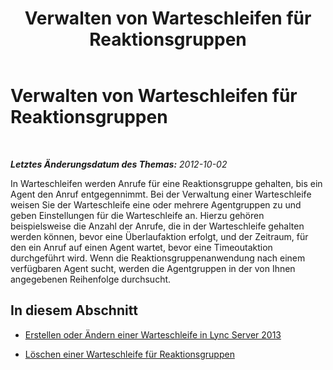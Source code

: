 ﻿---
title: Verwalten von Warteschleifen für Reaktionsgruppen
TOCTitle: Verwalten von Warteschleifen für Reaktionsgruppen
ms:assetid: 1e91720c-ab67-4dfb-b30c-0ef2a8012310
ms:mtpsurl: https://technet.microsoft.com/de-de/library/Gg520960(v=OCS.15)
ms:contentKeyID: 49293378
ms.date: 05/19/2016
mtps_version: v=OCS.15
ms.translationtype: HT
---

# Verwalten von Warteschleifen für Reaktionsgruppen

 

_**Letztes Änderungsdatum des Themas:** 2012-10-02_

In Warteschleifen werden Anrufe für eine Reaktionsgruppe gehalten, bis ein Agent den Anruf entgegennimmt. Bei der Verwaltung einer Warteschleife weisen Sie der Warteschleife eine oder mehrere Agentgruppen zu und geben Einstellungen für die Warteschleife an. Hierzu gehören beispielsweise die Anzahl der Anrufe, die in der Warteschleife gehalten werden können, bevor eine Überlaufaktion erfolgt, und der Zeitraum, für den ein Anruf auf einen Agent wartet, bevor eine Timeoutaktion durchgeführt wird. Wenn die Reaktionsgruppenanwendung nach einem verfügbaren Agent sucht, werden die Agentgruppen in der von Ihnen angegebenen Reihenfolge durchsucht.

## In diesem Abschnitt

  - [Erstellen oder Ändern einer Warteschleife in Lync Server 2013](lync-server-2013-create-or-modify-a-queue.md)

  - [Löschen einer Warteschleife für Reaktionsgruppen](lync-server-2013-delete-a-response-group-queue.md)

